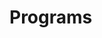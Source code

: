 # Programs
































































































































































































































































































